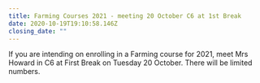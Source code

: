 ```yaml
---
title: Farming Courses 2021 - meeting 20 October C6 at 1st Break
date: 2020-10-19T19:10:58.146Z
closing_date: ""
---
```

If you are intending on enrolling in a Farming course for 2021, meet Mrs Howard in C6 at First Break on Tuesday 20 October. There will be limited numbers.